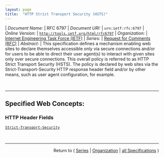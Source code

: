 ```yaml
---
layout: page
title:  "HTTP Strict Transport Security (HSTS)"
---
```


| *Document Name:* | RFC 6797
| *Document URI:* | `urn:ietf:rfc:6797`
| *Online Version:* | [`http://tools.ietf.org/html/rfc6797`](http://tools.ietf.org/html/rfc6797)
| *Organization:* | [Internet Engineering Task Force (IETF)](..  "List of specification series by this organization")
| *Series:* | [Request for Comments (RFC)](.  "List of specifications in this series")
| *Abstract:* | This specification defines a mechanism enabling web sites to declare themselves accessible only via secure connections and/or for users to be able to direct their user agent(s) to interact with given sites only over secure connections. This overall policy is referred to as HTTP Strict Transport Security (HSTS). The policy is declared by web sites via the Strict-Transport-Security HTTP response header field and/or by other means, such as user agent configuration, for example.

<br/>
<hr/>

## Specified Web Concepts:

### HTTP Header Fields

[`Strict-Transport-Security`](/concepts/http-header/Strict-Transport-Security "The Strict-Transport-Security HTTP response header field (STS header field) indicates to a UA that it MUST enforce the HSTS Policy in regards to the host emitting the response message containing this header field.")



<br/>
<hr/>

<p style="text-align: right">Return to ( <a href="./">Series</a> | <a href="../">Organization</a> | <a href="../../">all Specifications</a> )</p>
